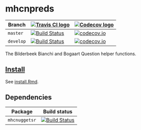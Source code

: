 # mhcnpreds

Branch   |[![Travis CI logo](pics/TravisCI.png)](https://travis-ci.org)                                                                  | [![Codecov logo](pics/Codecov.png)](https://www.codecov.io)
---------|-------------------------------------------------------------------------------------------------------------------------------|---------------------------------------------------------------------------------------------------------------------------------------------
`master` |[![Build Status](https://travis-ci.org/richelbilderbeek/mhcnpreds.svg?branch=master)](https://travis-ci.org/richelbilderbeek/mhcnpreds)  | [![codecov.io](https://codecov.io/github/richelbilderbeek/mhcnpreds/coverage.svg?branch=master)](https://codecov.io/github/richelbilderbeek/mhcnpreds?branch=master)
`develop`|[![Build Status](https://travis-ci.org/richelbilderbeek/mhcnpreds.svg?branch=develop)](https://travis-ci.org/richelbilderbeek/mhcnpreds) | [![codecov.io](https://codecov.io/github/richelbilderbeek/mhcnpreds/coverage.svg?branch=develop)](https://codecov.io/github/richelbilderbeek/mhcnpreds?branch=develop)

The Bilderbeek Bianchi and Bogaart Question helper functions.

## [Install](install.Rmd)

See [install.Rmd](install.Rmd).

## Dependencies

Package             |Build status
--------------------|---------------------------------------------------------------------------------------------------------------------------------------------------------------
`mhcnuggetsr`       |[![Build Status](https://travis-ci.org/richelbilderbeek/mhcnuggetsr.svg?branch=master)](https://travis-ci.org/richelbilderbeek/mhcnuggetsr)

